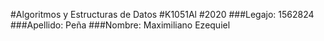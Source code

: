 #Algoritmos y Estructuras de Datos
#K1051Al
#2020
###Legajo: 1562824
###Apellido: Peña
###Nombre: Maximiliano Ezequiel
